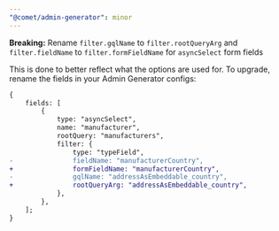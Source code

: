 ```yaml
---
"@comet/admin-generator": minor
---
```


**Breaking:** Rename `filter.gqlName` to `filter.rootQueryArg` and `filter.fieldName` to `filter.formFieldName` for `asyncSelect` form fields

This is done to better reflect what the options are used for.
To upgrade, rename the fields in your Admin Generator configs:

```diff
{
    fields: [
        {
            type: "asyncSelect",
            name: "manufacturer",
            rootQuery: "manufacturers",
            filter: {
                type: "typeField",
-               fieldName: "manufacturerCountry",
+               formFieldName: "manufacturerCountry",
-               gqlName: "addressAsEmbeddable_country",
+               rootQueryArg: "addressAsEmbeddable_country",
            },
        },
    ];
}
```
